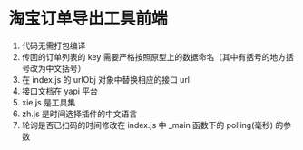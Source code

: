 # 淘宝订单导出工具前端
1. 代码无需打包编译
2. 传回的订单列表的 key 需要严格按照原型上的数据命名（其中有括号的地方括号改为中文括号）
3. 在 index.js 的 urlObj 对象中替换相应的接口 url
4. 接口文档在 yapi 平台
5. xie.js 是工具集
6. zh.js 是时间选择插件的中文语言
7. 轮询是否已扫码的时间修改在 index.js 中 _main 函数下的 polling(毫秒) 的参数
